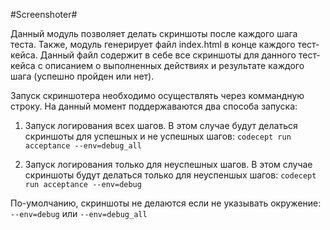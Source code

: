 #Screenshoter#

Данный модуль позволяет делать скриншоты после каждого шага теста.
Также, модуль генерирует файл index.html в конце каждого тест-кейса.
Данный файл содержит в себе все скриншоты для данного тест-кейса с описанием
о выполненных действиях и результате каждого шага (успешно пройден или нет).

Запуск скриншотера необходимо осуществлять через коммандную строку.
На данный момент поддержаваются два способа запуска:
1. Запуск логирования всех шагов. В этом случае будут делаться скриншоты для
успешных и не успешных шагов:
`codecept run acceptance --env=debug_all`

2. Запуск логирования только для неуспешных шагов. В этом случае скриншоты будут
делаться только для неуспеншых шагов:
`codecept run acceptance --env=debug`

По-умолчанию, скриншоты не делаются если не указывать окружение: 
`--env=debug` или `--env=debug_all`